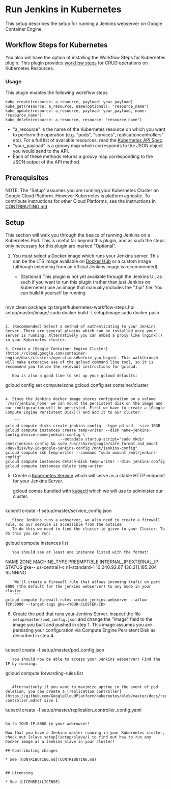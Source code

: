# Run Jenkins in Kubernetes

This setup describes the setup for running a Jenkins webserver on Google Container Engine.

## Workflow Steps for Kubernetes

You also will have the option of installing the Workflow Steps for Kubernetes plugin. This plugin provides [workflow steps](https://github.com/jenkinsci/workflow-plugin/) for CRUD operations on Kubernetes Resources.

### Usage

This plugin enables the following workflow steps

```
kube_create(resource: a_resource, payload: your_payload)
kube_get(resource: a_resource, name(optional): "resource_name")
kube_update(resource: a_resource, payload: your_payload, name: "resource_name")
kube_delete(resource: a_resource, resource: "resource_name")
```

* "a\_resource" is the name of the Kubernetes resource on which you want to perform the operation (e.g. "pods", "services", replicationcontrollers" etc). For a full list of available resources, read the [Kubernetes API Spec](http://kubernetes.io/third_party/swagger-ui/#!/v1beta3/).
* "your\_payload" is a groovy map which corresponds to the JSON object you would send to the API.
* Each of these methods returns a groovy map corresponding to the JSON output of the API method.

## Prerequisites

NOTE: The "Setup" assumes you are running your Kubernetes Cluster on Google Cloud Platform. However Kubernetes is platform agnostic. To contribute instructions for other Cloud Platforms, see the instructions in [CONTRIBUTING.md](CONTRIBUTING.md)

## Setup

This section will walk you through the basics of running Jenkins on a Kubernetes Pod. This is useful far beyond this plugin, and as such the steps only necessary for this plugin are marked "Optional".

1. You must select a Docker image which runs your Jenkins server. This can be the LTS image available on [Docker Hub](https://registry.hub.docker.com/_/jenkins/) or a custom image (although extending from an official Jenkins image is recommended).

   * (Optional) This plugin is not yet available through the Jenkins UI, as such if you want to run this plugin (rather than just Jenkins on Kubernetes) use an image that manually includes the ".hpi" file. You can build it yourself by running

     ```
mvn clean package
cp target/kubernetes-workflow-steps.hpi setup/master/image/
sudo docker build -t <image-name-of-your-choice> setup/image
sudo docker push <image-name-of-your-choice>
```

2. (Recommended) Select a method of authenticating to your Jenkins Server. There are several plugins which can be installed once your server is running. Alternatively you can embed a proxy like [nginx]() in your Kubernetes cluster.

3. Create a [Google Container Engine Cluster](https://cloud.google.com/container-engine/docs/clusters/operations#before_you_begin). This walkthrough will make extensive use of the gcloud command line tool, so it is recommend you follow the relevant instructions for gcloud.

   Now is also a good time to set up your gcloud defaults:

   ```
gcloud config set compute/zone <zone-of-your-cluster>
gcloud config set container/cluster <name-of-your-cluster>
```

4. Since the Jenkins docker image stores configuration on a volume `/var/jenkins_home` we can mount the persistent disk on the image and our configuration will be persisted. First we have to create a [Google Compute Engine Persistent Disk]() and add it to our cluster.

    ```
gcloud compute disks create jenkins-config --type pd-ssd --size 10GB
gcloud compute instances create temp-writer --disk name=jenkins-config,device-name=jenkins-config \
	                    --metadata startup-script="sudo mkdir /mnt/jenkins-config && sudo /usr/share/google/safe_format_and_mount /dev/disk/by-id/google-jenkins-config /mnt/jenkins-config"
gcloud compute ssh temp-writer --command "sudo umount /mnt/jenkins-config"
gcloud compute instances detach-disk temp-writer --disk jenkins-config
gcloud compute instances delete temp-writer
```

5. Create a [Kubernetes Service](https://github.com/GoogleCloudPlatform/kubernetes/blob/master/docs/services.md) which will serve as a stable HTTP endpoint for your Jenkins Server.

   gcloud comes bundled with [kubectl](https://github.com/GoogleCloudPlatform/kubernetes/blob/master/docs/kubectl.md) which we will use to administer our cluster.

   ```
kubectl create -f setup/master/service_config.json
```
   Since Jenkins runs a webserver, we also need to create a firewall rule, so our service is accessible from the outside
   To do this we need to find the cluster-id given to your Cluster. To do this you can run:
   ```
gcloud compute instances list
```
   You should see at least one instance listed with the format:
   ```
NAME				 							ZONE          MACHINE_TYPE  PREEMPTIBLE INTERNAL_IP  EXTERNAL_IP     STATUS
gke-<YOUR-CLUSTER-ID>-<FOUR-CHARACTER-NODE-ID>  us-central1-c n1-standard-1             10.240.92.67 130.211.185.204 RUNNING
```
    We'll create a firewall rule that allows incoming trafic on port 8080 (the default for the jenkins webserver) to any node in your cluster
    ```
gcloud compute firewall-rules create jenkins-webserver --allow TCP:8080 --target-tags gke-<YOUR-CLUSTER-ID>
```

6. Create the pod that runs your Jenkins Server.
    Inspect the file `setup/master/pod_config.json` and change the "image" field to the image you built and pushed in step 1. This image assumes you are persisting your configuration via Compute Engine Persistent Disk as described in step 4.

    ```
kubectl create -f setup/master/pod_config.json
```
   You should now be able to access your Jenkins webserver! Find the IP by running:
   ```
gcloud compute forwarding-rules list
```

   Alternatively if you want to maximize uptime in the event of pod deletion, you can create a [replication controller](https://github.com/GoogleCloudPlatform/kubernetes/blob/master/docs/replication-controller.md)of size 1

   ```
kubectl create -f setup/master/replication_controller_config.yaml
```

Go to YOUR-IP:8080 in your webrowser!

Now that you have a Jenkins master running in your Kubernetes cluster, check out [slave setup](setup/slave/) to find out how to run any Docker image as a Jenkins slave in your cluster!

## Contributing changes

* See [CONTRIBUTING.md](CONTRIBUTING.md)


## Licensing

* See [LICENSE](LICENSE)
